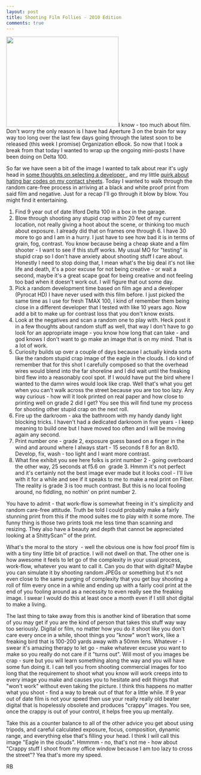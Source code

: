 ```yaml
---
layout: post
title: Shooting Film Follies - 2010 Edition
comments: true
---
```

<a rel="prettyPhoto" href="http://photo.rwboyer.com/wp-content/uploads/2010/08/Delta100-print.jpg"><img class="alignleft size-medium wp-image-2183" title="Delta100-print" src="http://photo.rwboyer.com/wp-content/uploads/2010/08/Delta100-print-300x241.jpg" alt="" width="300" height="241" /></a>I know - too much about film. Don't worry the only reason is I have had Aperture 3 on the brain for way way too long over the last few days going through the latest soon to be released (this week I promise) Organization eBook. So now that I took a break from that today I wanted to wrap up the ongoing mini-posts I have been doing on Delta 100.

So far we have seen a bit of the image I wanted to talk about rear it's ugly head in <a href="http://photo.rwboyer.com/2010/08/16/selecting-a-film-developer/">some thoughts on selecting a developer </a>, and my little <a href="http://photo.rwboyer.com/2010/08/22/strange-things-photographers-do/">quirk about hating bar codes on my contact sheets</a>. Today I wanted to walk through the random care-free process in arriving at a black and white proof print from said film and negative. Just for a recap I'll go through it blow by blow. You might find it entertaining.
<ol>
	<li>Find 9 year out of date Ilford Delta 100 in a box in the garage.</li>
	<li>Blow through shooting any stupid crap within 20 feet of my current location, not really giving a hoot about the scene, or thinking too much about exposure. I already did that on frames one through 6. I have 30 more to go and I am in a hurry. I just have to see how bad it is in terms of grain, fog, contrast. You know because being a cheap skate and a film shooter - I want to see if this stuff works. My usual MO for "testing" is stupid crap so I don't have anxiety about shooting stuff I care about. Honestly I need to stop doing that, I mean what's the big deal it's not like life and death, it's a poor excuse for not being creative - or wait a second, maybe it's a great scape goat for being creative and not feeling too bad when it doesn't work out. I will figure that out some day.</li>
	<li>Pick a random development time based on film age and a developer (Pyrocat HD) I have never used with this film before. I just picked the same time as I use for fresh TMAX 100, I kind of remember them being close in a different developer that I tested with like 10 years ago. Now add a bit to make up for contrast loss that you don't know exists.</li>
	<li>Look at the negatives and scan a random one to play with. Heck post it in a few thoughts about random stuff as well, that way I don't have to go look for an appropriate image - you know how long that can take - and god knows I don't want to go make an image that is on my mind. That is a lot of work.</li>
	<li>Curiosity builds up over a couple of days because I actually kinda sorta like the random stupid crap image of the eagle in the clouds. I do kind of remember that for this shot I carefully composed so that the overhead wires would blend into the far shoreline and I did wait until the freaking bird flew into a reasonably cool spot. If I would have put the bird where I wanted to the damn wires would look like crap. Well that's what you get when you can't walk across the street because you are too too lazy. Any way curious - how will it look printed on real paper and how close to printing well on grade 2 did I get? You see this will find tune my process for shooting other stupid crap on the next roll.</li>
	<li>Fire up the darkroom - aka the bathroom with my handy dandy light blocking tricks. I haven't had a dedicated darkroom in five years - I keep meaning to build one but I have moved too often and I will be moving again any second.</li>
	<li>Print number one - grade 2, exposure guess based on a finger in the wind and around where I always start - 15 seconds f 8 for an 8x10. Develop, fix, wash - too light and I want more contrast.</li>
	<li>What fine exhibit you see here folks is print number 2 - going overboard the other way, 25 seconds at f5.6 on  grade 3. Hmmm it's not perfect and it's certainly not the best image ever made but it looks cool - I'll live with it for a while and see if it speaks to me to make a real print on Fiber. The reality is grade 3 is too much contrast. But this is no local fooling around, no fiddling, no nothin' on print number 2.</li>
</ol>
You have to admit - that work-flow is somewhat freeing in it's simplicity and random care-free attitude. Truth be told I could probably make a fairly stunning print from this if the mood suites me to play with it some more. The funny thing is those two prints took me less time than scanning and resizing. They also have a beauty and depth that cannot be appreciated looking at a ShittyScan™ of the print.

What's the moral to the story  - well the obvious one is how fool proof film is with a tiny tiny little bit of practice. I will not dwell on that. The other one is how awesome it feels to let go of the complexity in your usual process, work-flow, whatever you want to call it. Can you do that with digital? Maybe you can simulate it by shooting random JPEGs or something but it's not even close to the same purging of complexity that you get buy shooting a roll of film every once in a while and ending up with a fairly cool print at the end of you fooling around as a necessity to even really see the freaking image. I swear I would do this at least once a month even if I still shot digital to make a living.

The last thing to take away from this is another kind of liberation that some of you may get if you are the kind of person that takes this stuff way way too seriously. Digital or film, no matter how you do it shoot like you don't care every once in a while, shoot things you "know" won't work, like a freaking bird that is 100-200 yards away with a 50mm lens. Whatever - I swear it's amazing therapy to let go - make whatever excuse you want to make so you really do not care if it "turns out". Will most of you images be crap - sure but you will learn something along the way and you will have some fun doing it. I can tell you from shooting commercial images for too long that the requirement to shoot what you know will work creeps into to every image you make and causes you to hesitate and edit things that "won't work" without even taking the picture. I think this happens no matter what you shoot - find a way to break out of that for a little while. If 9 year out of date film is not your speed then use your really really old beater digital that is hopelessly obsolete and produces "crappy" images. You see, once the crappy is out of your control, it helps free you up mentally.

Take this as a counter balance to all of the other advice you get about using tripods, and careful calculated exposure, focus, composition, dynamic range, and everything else that's filling your head. I think I will call this image "Eagle in the clouds". Hmmmm - no, that's not me - how about "Crappy stuff I shoot from my office window because I am too lazy to cross the street"? Yea that's more my speed.

RB
